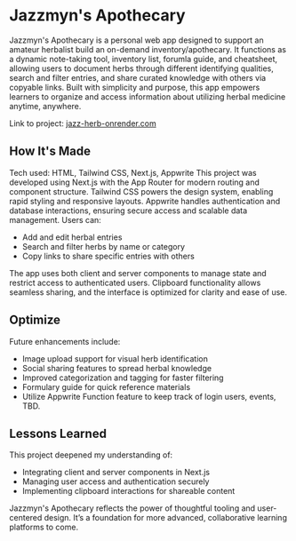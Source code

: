 # Jazzmyn's Apothecary

Jazzmyn's Apothecary is a personal web app designed to support an amateur herbalist build an on-demand inventory/apothecary. It functions as a dynamic note-taking tool, inventory list, forumla guide, and cheatsheet, allowing users to document herbs through different identifying qualities, search and filter entries, and share curated knowledge with others via copyable links. Built with simplicity and purpose, this app empowers learners to organize and access information about utilizing herbal medicine anytime, anywhere.

Link to project: [jazz-herb-onrender.com](https://jazz-herbs.onrender.com/)

## How It's Made

Tech used: HTML, Tailwind CSS, Next.js, Appwrite
This project was developed using Next.js with the App Router for modern routing and component structure. Tailwind CSS powers the design system, enabling rapid styling and responsive layouts. Appwrite handles authentication and database interactions, ensuring secure access and scalable data management.
Users can:

- Add and edit herbal entries
- Search and filter herbs by name or category
- Copy links to share specific entries with others

The app uses both client and server components to manage state and restrict access to authenticated users. Clipboard functionality allows seamless sharing, and the interface is optimized for clarity and ease of use.

## Optimize

Future enhancements include:

- Image upload support for visual herb identification
- Social sharing features to spread herbal knowledge
- Improved categorization and tagging for faster filtering
- Formulary guide for quick reference materials
- Utilize Appwrite Function feature to keep track of login users, events, TBD.

## Lessons Learned

This project deepened my understanding of:

- Integrating client and server components in Next.js
- Managing user access and authentication securely
- Implementing clipboard interactions for shareable content

Jazzmyn's Apothecary reflects the power of thoughtful tooling and user-centered design. It’s a foundation for more advanced, collaborative learning platforms to come.
